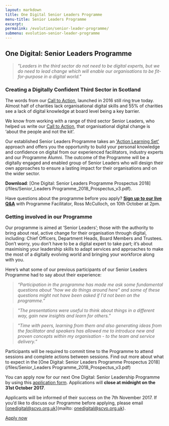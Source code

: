 ```yaml
---
layout: markdown
title: One Digital Senior Leaders Programme
menu-title: Senior Leaders Programme
excerpt:
permalink: /evolution/senior-leader-programme/
submenu: evolution-senior-leader-programme
---
```


## One Digital: Senior Leaders Programme

>*"Leaders in the third sector do not need to be digital experts, but we do need to lead change which will enable our organisations to be fit-for-purpose in a digital world."*

### Creating a Digitally Confident Third Sector in Scotland

The words from our [Call to Action](http://www.scvo.org.uk/news-campaigns-and-policy/research/digital-call-to-action/), launched in 2016 still ring true today. Almost half of charities lack organisational digital skills and 55% of charities see a lack of digital knowledge at board level being a key barrier.

We know from working with a range of third sector Senior Leaders, who helped us write our [Call to Action](http://www.scvo.org.uk/news-campaigns-and-policy/research/digital-call-to-action/), that organisational digital change is ‘about the people and not the kit’.

Our established Senior Leaders Programme takes an <a href="https://www.bond.org.uk/data/files/resources/463/No-5.1-Action-Learning-Sets.pdf">'Action Learning Set'</a> approach and offers you the opportunity to build your personal knowledge and confidence on digital from our experienced facilitators, industry experts and our Programme Alumni. The outcome of the Programme will be a digitally engaged and enabled group of Senior Leaders who will design their own approaches to ensure a lasting impact for their organisations and on the wider sector.

**Download**: [One Digital: Senior Leaders Programme Prospectus 2018](/files/Senior_Leaders Programme_2018_Prospectus_v3.pdf).

Have questions about the programme before you apply? <a target='_blank' href="https://zoom.us/meeting/register/e9e8e093987674f8dc2040ba88984b7b">**Sign up to our live Q&A**</a> with Programme Facilitator, Ross McCulloch, on 10th October at 2pm.

### Getting involved in our Programme

Our programme is aimed at ‘Senior Leaders’; those with the authority to bring about real, active change for their organisation through digital, including: Chief Officers, Department Heads, Board Members and Trustees. Don’t worry, you don’t have to be a digital expert to take part; it’s about maximising your leadership skills to adapt services and approaches to make the most of a digitally evolving world and bringing your workforce along with you.

Here’s what some of our previous participants of our Senior Leaders Programme had to say about their experience:

>*“Participation in the programme has made me ask some fundamental questions about "how we do things around here" and some of these questions might not have been asked if I'd not been on the programme.”*

>*"The presentations were useful to think about things in a different way, gain new insights and learn for others.”*

>*"Time with peers, learning from them and also generating ideas from the facilitator and speakers has allowed me to introduce new and proven concepts within my organisation - to the team and service delivery.”*

Participants will be required to commit time to the Programme to attend sessions and complete actions between sessions. Find out more about what to expect in the [One Digital: Senior Leaders Programme Prospectus 2018](/files/Senior_Leaders Programme_2018_Prospectus_v3.pdf)

You can apply now for our next One Digital: Senior Leadership Programme by using this <a target='_blank' href="https://digital.scvo.org.uk/evolution/senior-leader-programme/apply/">application form</a>. Applications will **close at midnight on the 31st October 2017**.

Applicants will be informed of their success on the 7th November 2017. If you’d like to discuss our Programme before applying, please email [onedigital@scvo.org.uk](mailto: onedigital@scvo.org.uk).

<a href="/evolution/senior-leader-programme/apply/" class="btn btn-primary blue darken-4 white-text">Apply now</a>
